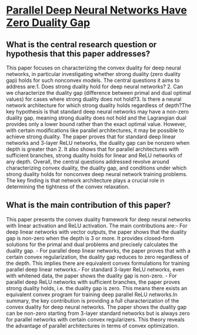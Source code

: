 # [Parallel Deep Neural Networks Have Zero Duality Gap](https://arxiv.org/abs/2110.06482v3)

## What is the central research question or hypothesis that this paper addresses?

This paper focuses on characterizing the convex duality for deep neural networks, in particular investigating whether strong duality (zero duality gap) holds for such nonconvex models. The central questions it aims to address are:1. Does strong duality hold for deep neural networks? 2. Can we characterize the duality gap (difference between primal and dual optimal values) for cases where strong duality does not hold?3. Is there a neural network architecture for which strong duality holds regardless of depth?The key hypothesis is that standard deep neural networks may have a non-zero duality gap, meaning strong duality does not hold and the Lagrangian dual provides only a lower bound rather than the exact optimal value. However, with certain modifications like parallel architectures, it may be possible to achieve strong duality. The paper proves that for standard deep linear networks and 3-layer ReLU networks, the duality gap can be nonzero when depth is greater than 2. It also shows that for parallel architectures with sufficient branches, strong duality holds for linear and ReLU networks of any depth. Overall, the central questions addressed revolve around characterizing convex duality, the duality gap, and conditions under which strong duality holds for nonconvex deep neural network training problems. The key finding is that network architecture plays a crucial role in determining the tightness of the convex relaxation.


## What is the main contribution of this paper?

This paper presents the convex duality framework for deep neural networks with linear activation and ReLU activation. The main contributions are:- For deep linear networks with vector outputs, the paper shows that the duality gap is non-zero when the depth is 3 or more. It provides closed-form solutions for the primal and dual problems and precisely calculates the duality gap. - For parallel deep linear networks, the paper proves that with a certain convex regularization, the duality gap reduces to zero regardless of the depth. This implies there are equivalent convex formulations for training parallel deep linear networks.- For standard 3-layer ReLU networks, even with whitened data, the paper shows the duality gap is non-zero. - For parallel deep ReLU networks with sufficient branches, the paper proves strong duality holds, i.e. the duality gap is zero. This means there exists an equivalent convex program for training deep parallel ReLU networks.In summary, the key contribution is providing a full characterization of the convex duality for deep neural networks. The paper shows the duality gap can be non-zero starting from 3-layer standard networks but is always zero for parallel networks with certain convex regularizers. This theory reveals the advantage of parallel architectures in terms of convex optimization.
